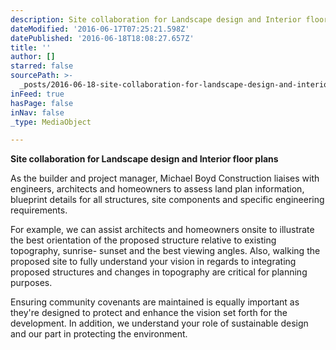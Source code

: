 ```yaml
---
description: Site collaboration for Landscape design and Interior floor plans
dateModified: '2016-06-17T07:25:21.598Z'
datePublished: '2016-06-18T18:08:27.657Z'
title: ''
author: []
starred: false
sourcePath: >-
  _posts/2016-06-18-site-collaboration-for-landscape-design-and-interior-floor-p.md
inFeed: true
hasPage: false
inNav: false
_type: MediaObject

---
```

**Site collaboration for Landscape design and Interior floor plans**

As the builder and project manager, Michael Boyd Construction liaises with engineers, architects and homeowners to assess land plan information, blueprint details for all structures, site components and specific engineering requirements.

For example, we can assist architects and homeowners onsite to illustrate the best orientation of the proposed structure relative to existing topography, sunrise- sunset and the best viewing angles. Also, walking the proposed site to fully understand your vision in regards to integrating proposed structures and changes in topography are critical for planning purposes.

Ensuring community covenants are maintained is equally important as they're designed to protect and enhance the vision set forth for the development. In addition, we understand your role of sustainable design and our part in protecting the environment.